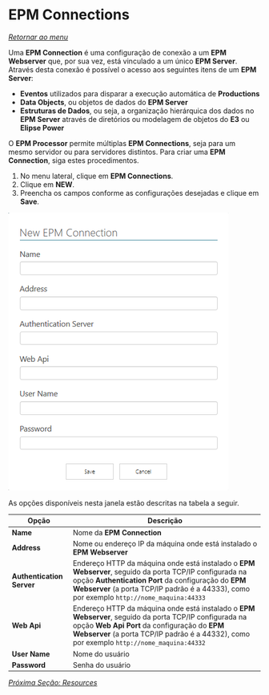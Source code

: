# EPM Connections

*[Retornar ao menu](menu.md)*

Uma **EPM Connection** é uma configuração de conexão a um **EPM Webserver** que, por sua vez, está vinculado a um único **EPM Server**. Através desta conexão é possível o acesso aos seguintes itens de um **EPM Server**:

+ **Eventos** utilizados para disparar a execução automática de **Productions**
+ **Data Objects**, ou objetos de dados do **EPM Server**
+ **Estruturas de Dados**, ou seja, a organização hierárquica dos dados no **EPM Server** através de diretórios ou modelagem de objetos do **E3** ou **Elipse Power**

O **EPM Processor** permite múltiplas **EPM Connections**, seja para um mesmo servidor ou para servidores distintos. Para criar uma **EPM Connection**, siga estes procedimentos.

1. No menu lateral, clique em **EPM Connections**.
2. Clique em **NEW**.
3. Preencha os campos conforme as configurações desejadas e clique em **Save**.

![new epm connection](images/connections_new_epm_connection.png "Criação de uma nova EPM Connection")

As opções disponíveis nesta janela estão descritas na tabela a seguir.

|Opção|Descrição|
|---|---|
|**Name**|Nome da **EPM Connection**|
|**Address**|Nome ou endereço IP da máquina onde está instalado o **EPM Webserver**|
|**Authentication Server**|Endereço HTTP da máquina onde está instalado o **EPM Webserver**, seguido da porta TCP/IP configurada na opção **Authentication Port** da configuração do **EPM Webserver** (a porta TCP/IP padrão é a 44333), como por exemplo `http://nome_maquina:44333`|
|**Web Api**|Endereço HTTP da máquina onde está instalado o **EPM Webserver**, seguido da porta TCP/IP configurada na opção **Web Api Port** da configuração do **EPM Webserver** (a porta TCP/IP padrão é a 44332), como por exemplo `http://nome_maquina:44332`|
|**User Name**|Nome do usuário|
|**Password**|Senha do usuário|

*[Próxima Seção: Resources](EPMProcessorResources.md)*
